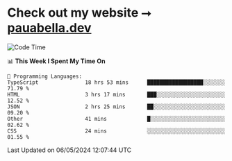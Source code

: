 # Check out my website ⭢ [pauabella.dev](https://pauabella.dev)

<!--START_SECTION:waka-->
![Code Time](http://img.shields.io/badge/Code%20Time-3%2C297%20hrs%2010%20mins-blue)

📊 **This Week I Spent My Time On** 

```text
💬 Programming Languages: 
TypeScript               18 hrs 53 mins      ██████████████████░░░░░░░   71.79 % 
HTML                     3 hrs 17 mins       ███░░░░░░░░░░░░░░░░░░░░░░   12.52 % 
JSON                     2 hrs 25 mins       ██░░░░░░░░░░░░░░░░░░░░░░░   09.20 % 
Other                    41 mins             █░░░░░░░░░░░░░░░░░░░░░░░░   02.62 % 
CSS                      24 mins             ░░░░░░░░░░░░░░░░░░░░░░░░░   01.55 % 
```


 Last Updated on 06/05/2024 12:07:44 UTC
<!--END_SECTION:waka-->
